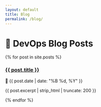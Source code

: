 ```yaml
---
layout: default
title: Blog
permalink: /blog/
---
```


# 📰 DevOps Blog Posts

{% for post in site.posts %}
<div class="post-preview">
  <h3><a href="{{ post.url | relative_url }}">{{ post.title }}</a></h3>
  <span class="post-date">📅 {{ post.date | date: "%B %d, %Y" }}</span>
  <p>{{ post.excerpt | strip_html | truncate: 200 }}</p>
</div>
{% endfor %}


